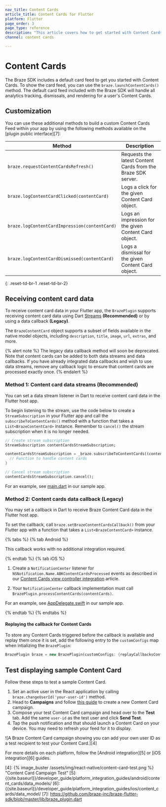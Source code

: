 ```yaml
---
nav_title: Content Cards
article_title: Content Cards for Flutter
platform: Flutter
page_order: 3
page_type: reference
description: "This article covers how to get started with Content Cards for Flutter apps."
channel: content cards

---
```


# Content Cards

The Braze SDK includes a default card feed to get you started with Content Cards. To show the card feed, you can use the `braze.launchContentCards()` method. The default card feed included with the Braze SDK will handle all analytics tracking, dismissals, and rendering for a user's Content Cards.

## Customization

You can use these additional methods to build a custom Content Cards Feed within your app by using the following methods available on the [plugin public interface][7]:

| Method                                         | Description                                                                                            |
| ---------------------------------------------- | ------------------------------------------------------------------------------------------------------ |
| `braze.requestContentCardsRefresh()`     | Requests the latest Content Cards from the Braze SDK server.                                           |
| `braze.logContentCardClicked(contentCard)`    | Logs a click for the given Content Card object.                                                            |
| `braze.logContentCardImpression(contentCard)` | Logs an impression for the given Content Card object.                                                      |
| `braze.logContentCardDismissed(contentCard)`  | Logs a dismissal for the given Content Card object.                                                        |
{: .reset-td-br-1 .reset-td-br-2}

## Receiving content card data

To receive content card data in your Flutter app, the `BrazePlugin` supports receiving content card data using Dart [Streams](https://dart.dev/tutorials/language/streams) **(Recommended)** or by using a data callback **(Legacy)**.

The `BrazeContentCard` object supports a subset of fields available in the native model objects, including `description`, `title`, `image`, `url`, `extras`, and more.

{% alert note %} The legacy data callback method will soon be deprecated. Note that content cards can be added to both data streams and data callbacks. If you have already integrated data callbacks and wish to use data streams, remove any callback logic to ensure that content cards are processed exactly once. {% endalert %}

### Method 1: Content card data streams (Recommended)

You can set a data stream listener in Dart to receive content card data in the Flutter host app.

To begin listening to the stream, use the code below to create a `StreamSubscription` in your Flutter app and call the `subscribeToContentCards()` method with a function that takes a `List<BrazeContentCard>` instance. Remember to `cancel()` the stream subscription when it is no longer needed.
```dart
// Create stream subscription
StreamSubscription contentCardsStreamSubscription;

contentCardsStreamSubscription = _braze.subscribeToContentCards((contentCards) {
  // Function to handle content cards
}

// Cancel stream subscription
contentCardsStreamSubscription.cancel();
```
For an example, see [main.dart](https://github.com/Appboy/flutter-sdk/blob/develop/braze_plugin/example/lib/main.dart) in our sample app.

### Method 2: Content cards data callback (Legacy)

You may set a callback in Dart to receive Braze Content Card data in the Flutter host app.

To set the callback, call `braze.setBrazeContentCardsCallback()` from your Flutter app with a function that takes a `List<BrazeContentCard>` instance.

{% tabs %}
{% tab Android %}

This callback works with no additional integration required.

{% endtab %}
{% tab iOS %}

1. Create a `NotificationCenter` listener for `NSNotification.Name.ABKContentCardsProcessed` events as described in our [Content Cards view controller integration]({{site.baseurl}}/developer_guide/platform_integration_guides/ios/content_cards/data_model/#getting-the-data) article.

2. Your `NotificationCenter` callback implementation must call `BrazePlugin.processContentCards(contentCards)`.

For an example, see [AppDelegate.swift](https://github.com/braze-inc/braze-flutter-sdk/blob/master/example/ios/Runner/AppDelegate.swift) in our sample app.

{% endtab %}
{% endtabs %}

#### Replaying the callback for Content Cards

To store any Content Cards triggered before the callback is available and replay them once it is set, add the following entry to the `customConfigs` map when intializing the `BrazePlugin`:
```dart
BrazePlugin braze = new BrazePlugin(customConfigs: {replayCallbacksConfigKey: true});
```

## Test displaying sample Content Card

Follow these steps to test a sample Content Card.

1. Set an active user in the React application by calling `braze.changeUserId('your-user-id')` method.
2. Head to **Campaigns** and follow [this guide][3] to create a new Content Card campaign.
3. Compose your test Content Card campaign and head over to the **Test** tab. Add the same `user-id` as the test user and click **Send Test**.
4. Tap the push notification and that should launch a Content Card on your device. You may need to refresh your feed for it to display.

![A Braze Content Card campaign showing you can add your own user ID as a test recipient to test your Content Card.][4]

For more details on each platform, follow the [Android integration][5] or [iOS integration][6] guides.


[3]: {{site.baseurl}}/user_guide/message_building_by_channel/content_cards/create
[4]: {% image_buster /assets/img/react-native/content-card-test.png %} "Content Card Campaign Test"
[5]: {{site.baseurl}}/developer_guide/platform_integration_guides/android/content_cards/data_models/
[6]: {{site.baseurl}}/developer_guide/platform_integration_guides/ios/content_cards/data_model/
[7]: https://github.com/braze-inc/braze-flutter-sdk/blob/master/lib/braze_plugin.dart
